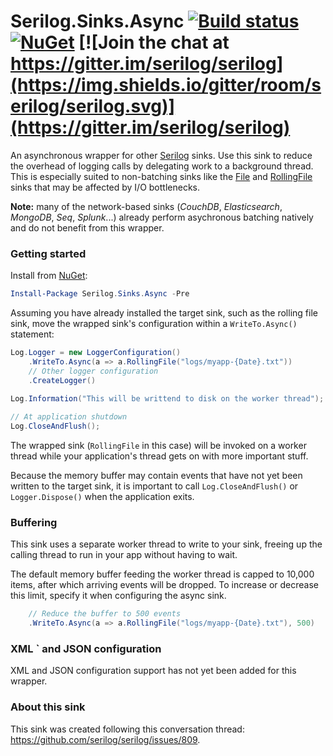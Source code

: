 # Serilog.Sinks.Async [![Build status](https://ci.appveyor.com/api/projects/status/gvk0wl7aows14spn?svg=true)](https://ci.appveyor.com/project/serilog/serilog-sinks-async) [![NuGet](https://img.shields.io/nuget/vpre/Serilog.Sinks.Async.svg?maxAge=2592000)](https://www.nuget.org/packages/Serilog.Sinks.Async) [![Join the chat at https://gitter.im/serilog/serilog](https://img.shields.io/gitter/room/serilog/serilog.svg)](https://gitter.im/serilog/serilog)

An asynchronous wrapper for other [Serilog](https://serilog.net) sinks. Use this sink to reduce the overhead of logging calls by delegating work to a background thread. This is especially suited to non-batching sinks like the [File](https://github.com/serilog/serilog-sinks-file) and [RollingFile](https://github.com/serilog-serilog-sinks-rollingfile) sinks that may be affected by I/O bottlenecks.

**Note:** many of the network-based sinks (_CouchDB_, _Elasticsearch_, _MongoDB_, _Seq_, _Splunk_...) already perform asychronous batching natively and do not benefit from this wrapper.

### Getting started

Install from [NuGet](https://nuget.org/packages/serilog.sinks.async):

```powershell
Install-Package Serilog.Sinks.Async -Pre
```

Assuming you have already installed the target sink, such as the rolling file sink, move the wrapped sink's configuration within a `WriteTo.Async()` statement:

```csharp
Log.Logger = new LoggerConfiguration()
    .WriteTo.Async(a => a.RollingFile("logs/myapp-{Date}.txt"))
    // Other logger configuration
    .CreateLogger()
    
Log.Information("This will be writtend to disk on the worker thread");

// At application shutdown
Log.CloseAndFlush();
```

The wrapped sink (`RollingFile` in this case) will be invoked on a worker thread while your application's thread gets on with more important stuff.

Because the memory buffer may contain events that have not yet been written to the target sink, it is important to call `Log.CloseAndFlush()` or `Logger.Dispose()` when the application exits.

### Buffering

This sink uses a separate worker thread to write to your sink, freeing up the calling thread to run in your app without having to wait.

The default memory buffer feeding the worker thread is capped to 10,000 items, after which arriving events will be dropped. To increase or decrease this limit, specify it when configuring the async sink.

```csharp
    // Reduce the buffer to 500 events
    .WriteTo.Async(a => a.RollingFile("logs/myapp-{Date}.txt"), 500)
```

### XML `<appSettings> and JSON configuration

XML and JSON configuration support has not yet been added for this wrapper.

### About this sink

This sink was created following this conversation thread: https://github.com/serilog/serilog/issues/809.
